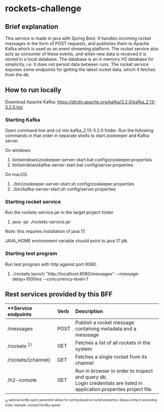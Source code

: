 # rockets-challenge

## Brief explanation

This service is made in java with Spring Boot. 
It handles incoming rocket messages in the form of POST requests, and publishes them to 
Apache Kafka which is used as an event streaming platform.
The rocket service also acts as consumer of these events, and when new data is received it is stored in a local database.
The database is an in memory H2 database for simplicity, i.e. it does not persist data between runs.
The rocket service exposes some endpoints for getting the latest rocket data, which it fetches from the db.

## How to run locally

Download Apache Kafka:
https://dlcdn.apache.org/kafka/3.2.0/kafka_2.13-3.2.0.tgz

### Starting Kafka
Open command line and cd into kafka_2.13-3.2.0 folder.
Run the following commands in that order in separate shells to start zookeeper and Kafka server.

On windows:
1. bin\windows\zookeeper-server-start.bat config\zookeeper.properties
2. bin\windows\kafka-server-start.bat config\server.properties

On macOS:
1. ./bin/zookeeper-server-start.sh config/zookeeper.properties
2. ./bin/kafka-server-start.sh config/server.properties

### Starting rocket service
Run the rockets-service.jar in the target project folder
1. java -jar ./rockets-service.jar

Note: this requires installation of java 17. 

JAVA_HOME environment variable should point to java 17 jdk.

### Starting test program
Run test program with http against port 8080.
1. ./rockets launch "http://localhost:8080/messages" --message-delay=1000ms --concurrency-level=1

## Rest services provided by this BFF
| **Service endpoints    | **Verb** | **Description**                                                                                                            |
|:-----------------------|:---------|:---------------------------------------------------------------------------------------------------------------------------|
| /messages              | POST     | Publish a rocket message containing metadata and a messsage                                                                |
| /rockets <sup>1)</sup> | GET      | Fetches a list of all rockets in the system                                                                                |
| /rockets/{channel}     | GET      | Fetches a single rocket from its channel                                                                                   |
| /h2-console            | GET      | Run in browser in order to inspect and query db.<br/> Login credentials are listed in application.properties project file. |

<sup>1)<sup> optional sortBy query parameter allows for sorting based on rocket properties. Always orting in ascending order, example: /rockets?sortBy=speed